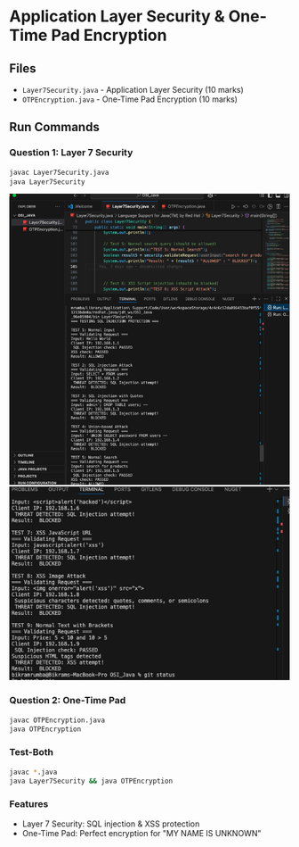 # Application Layer Security & One-Time Pad Encryption

## Files
- `Layer7Security.java` - Application Layer Security (10 marks)
- `OTPEncryption.java` - One-Time Pad Encryption (10 marks)

## Run Commands

### Question 1: Layer 7 Security
```bash
javac Layer7Security.java
java Layer7Security
```
![Layer 7 Security Output](sql.png)
![Security Output](sqlInjection.png)
### Question 2: One-Time Pad
```bash
javac OTPEncryption.java
java OTPEncryption
```

### Test-Both
```bash
javac *.java
java Layer7Security && java OTPEncryption
```
### Features

- Layer 7 Security: SQL injection & XSS protection
- One-Time Pad: Perfect encryption for "MY NAME IS UNKNOWN"
